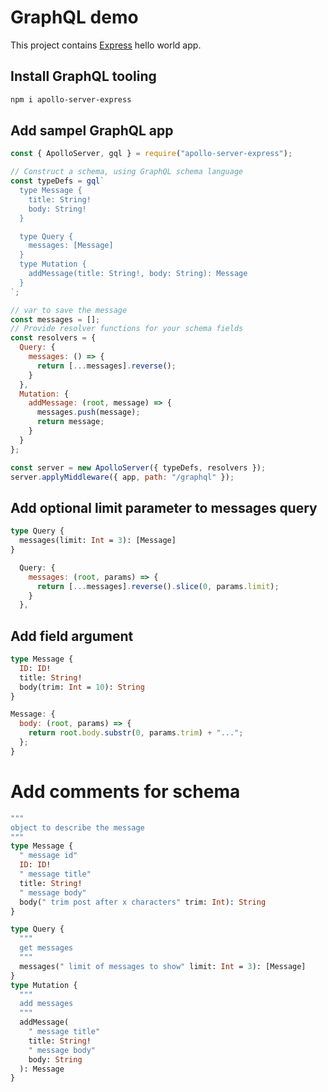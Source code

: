# GraphQL demo

This project contains [Express](https://expressjs.com/) hello world app.

## Install GraphQL tooling

```bash
npm i apollo-server-express
```

## Add sampel GraphQL app

```js
const { ApolloServer, gql } = require("apollo-server-express");

// Construct a schema, using GraphQL schema language
const typeDefs = gql`
  type Message {
    title: String!
    body: String!
  }

  type Query {
    messages: [Message]
  }
  type Mutation {
    addMessage(title: String!, body: String): Message
  }
`;

// var to save the message
const messages = [];
// Provide resolver functions for your schema fields
const resolvers = {
  Query: {
    messages: () => {
      return [...messages].reverse();
    }
  },
  Mutation: {
    addMessage: (root, message) => {
      messages.push(message);
      return message;
    }
  }
};

const server = new ApolloServer({ typeDefs, resolvers });
server.applyMiddleware({ app, path: "/graphql" });
```

## Add optional limit parameter to messages query

```graphql
type Query {
  messages(limit: Int = 3): [Message]
}
```

```js
  Query: {
    messages: (root, params) => {
      return [...messages].reverse().slice(0, params.limit);
    }
  },
```

## Add field argument

```graphql
type Message {
  ID: ID!
  title: String!
  body(trim: Int = 10): String
}
```

```js
Message: {
  body: (root, params) => {
    return root.body.substr(0, params.trim) + "...";
  };
}
```

# Add comments for schema

```graphql
"""
object to describe the message
"""
type Message {
  " message id"
  ID: ID!
  " message title"
  title: String!
  " message body"
  body(" trim post after x characters" trim: Int): String
}

type Query {
  """
  get messages
  """
  messages(" limit of messages to show" limit: Int = 3): [Message]
}
type Mutation {
  """
  add messages
  """
  addMessage(
    " message title"
    title: String!
    " message body"
    body: String
  ): Message
}
```

